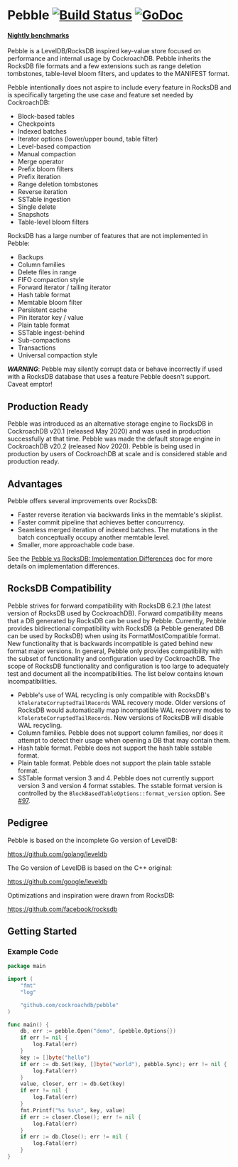 # Pebble [![Build Status](https://github.com/cockroachdb/pebble/actions/workflows/ci.yaml/badge.svg?branch=master)](https://github.com/cockroachdb/pebble/actions/workflows/ci.yaml) [![GoDoc](https://godoc.org/github.com/cockroachdb/pebble?status.svg)](https://godoc.org/github.com/cockroachdb/pebble)

#### [Nightly benchmarks](https://cockroachdb.github.io/pebble/)

Pebble is a LevelDB/RocksDB inspired key-value store focused on
performance and internal usage by CockroachDB. Pebble inherits the
RocksDB file formats and a few extensions such as range deletion
tombstones, table-level bloom filters, and updates to the MANIFEST
format.

Pebble intentionally does not aspire to include every feature in
RocksDB and is specifically targeting the use case and feature set
needed by CockroachDB:

* Block-based tables
* Checkpoints
* Indexed batches
* Iterator options (lower/upper bound, table filter)
* Level-based compaction
* Manual compaction
* Merge operator
* Prefix bloom filters
* Prefix iteration
* Range deletion tombstones
* Reverse iteration
* SSTable ingestion
* Single delete
* Snapshots
* Table-level bloom filters

RocksDB has a large number of features that are not implemented in
Pebble:

* Backups
* Column families
* Delete files in range
* FIFO compaction style
* Forward iterator / tailing iterator
* Hash table format
* Memtable bloom filter
* Persistent cache
* Pin iterator key / value
* Plain table format
* SSTable ingest-behind
* Sub-compactions
* Transactions
* Universal compaction style

***WARNING***: Pebble may silently corrupt data or behave incorrectly if
used with a RocksDB database that uses a feature Pebble doesn't
support. Caveat emptor!

## Production Ready

Pebble was introduced as an alternative storage engine to RocksDB in
CockroachDB v20.1 (released May 2020) and was used in production
successfully at that time. Pebble was made the default storage engine
in CockroachDB v20.2 (released Nov 2020). Pebble is being used in
production by users of CockroachDB at scale and is considered stable
and production ready.

## Advantages

Pebble offers several improvements over RocksDB:

* Faster reverse iteration via backwards links in the memtable's
  skiplist.
* Faster commit pipeline that achieves better concurrency.
* Seamless merged iteration of indexed batches. The mutations in the
  batch conceptually occupy another memtable level.
* Smaller, more approachable code base.

See the [Pebble vs RocksDB: Implementation
Differences](docs/rocksdb.md) doc for more details on implementation
differences.

## RocksDB Compatibility

Pebble strives for forward compatibility with RocksDB 6.2.1 (the latest
version of RocksDB used by CockroachDB). Forward compatibility means
that a DB generated by RocksDB can be used by Pebble. Currently, Pebble
provides bidirectional compatibility with RocksDB (a Pebble generated DB
can be used by RocksDB) when using its FormatMostCompatible format. New
functionality that is backwards incompatible is gated behind new format
major versions. In general, Pebble only provides compatibility with the
subset of functionality and configuration used by CockroachDB. The scope
of RocksDB functionality and configuration is too large to adequately
test and document all the incompatibilities. The list below contains
known incompatibilities.

* Pebble's use of WAL recycling is only compatible with RocksDB's
  `kTolerateCorruptedTailRecords` WAL recovery mode. Older versions of
  RocksDB would automatically map incompatible WAL recovery modes to
  `kTolerateCorruptedTailRecords`. New versions of RocksDB will
  disable WAL recycling.
* Column families. Pebble does not support column families, nor does
  it attempt to detect their usage when opening a DB that may contain
  them.
* Hash table format. Pebble does not support the hash table sstable
  format.
* Plain table format. Pebble does not support the plain table sstable
  format.
* SSTable format version 3 and 4. Pebble does not currently support
  version 3 and version 4 format sstables. The sstable format version
  is controlled by the `BlockBasedTableOptions::format_version`
  option. See [#97](https://github.com/cockroachdb/pebble/issues/97).

## Pedigree

Pebble is based on the incomplete Go version of LevelDB:

https://github.com/golang/leveldb

The Go version of LevelDB is based on the C++ original:

https://github.com/google/leveldb

Optimizations and inspiration were drawn from RocksDB:

https://github.com/facebook/rocksdb

## Getting Started

### Example Code

```go
package main

import (
	"fmt"
	"log"

	"github.com/cockroachdb/pebble"
)

func main() {
	db, err := pebble.Open("demo", &pebble.Options{})
	if err != nil {
		log.Fatal(err)
	}
	key := []byte("hello")
	if err := db.Set(key, []byte("world"), pebble.Sync); err != nil {
		log.Fatal(err)
	}
	value, closer, err := db.Get(key)
	if err != nil {
		log.Fatal(err)
	}
	fmt.Printf("%s %s\n", key, value)
	if err := closer.Close(); err != nil {
		log.Fatal(err)
	}
	if err := db.Close(); err != nil {
		log.Fatal(err)
	}
}
```
